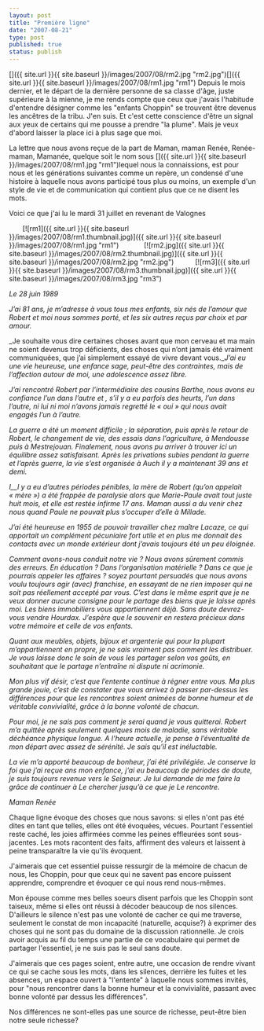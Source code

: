 ```yaml
---
layout: post
title: "Première ligne"
date: "2007-08-21"
type: post
published: true
status: publish
---
```


[]({{ site.url }}{{ site.baseurl }}/images/2007/08/rm2.jpg "rm2.jpg")[]({{ site.url }}{{ site.baseurl }}/images/2007/08/rm1.jpg "rm1") Depuis le mois dernier, et le départ de la dernière personne de sa classe d'âge, juste supérieure à la mienne, je me rends compte que ceux que j'avais l'habitude d'entendre désigner comme les "enfants Choppin" se trouvent être devenus les ancêtres de la tribu. J'en suis. Et c'est cette conscience d'être un signal aux yeux de certains qui me pousse a prendre "la plume". Mais je veux d'abord laisser la place ici à plus sage que moi.

La lettre que nous avons reçue de la part de Maman, maman Renée, Renée-maman, Mamanée, quelque soit le nom sous []({{ site.url }}{{ site.baseurl }}/images/2007/08/rm1.jpg "rm1")lequel nous la connaissions, est pour nous et les générations suivantes comme un repère, un condensé d'une histoire à laquelle nous avons participé tous plus ou moins, un exemple d'un style de vie et de communication qui contient plus que ce ne disent les mots.

Voici ce que j'ai lu le mardi 31 juillet en revenant de Valognes

       [![rm1]({{ site.url }}{{ site.baseurl }}/images/2007/08/rm1.thumbnail.jpg)]({{ site.url }}{{ site.baseurl }}/images/2007/08/rm1.jpg "rm1")             [![rm2.jpg]({{ site.url }}{{ site.baseurl }}/images/2007/08/rm2.thumbnail.jpg)]({{ site.url }}{{ site.baseurl }}/images/2007/08/rm2.jpg "rm2.jpg")           [![rm3]({{ site.url }}{{ site.baseurl }}/images/2007/08/rm3.thumbnail.jpg)]({{ site.url }}{{ site.baseurl }}/images/2007/08/rm3.jpg "rm3")               

_Le 28 juin 1989_ 

_J’ai 81 ans, je m’adresse à vous tous mes enfants, six nés de l’amour que Robert et moi nous sommes porté, et les six autres reçus par choix et par amour._

_Je souhaite vous dire certaines choses avant que mon cerveau et ma main ne soient devenus trop déficients, des choses qui n’ont jamais été vraiment communiquées, que j’ai simplement essayé de vivre devant vous.__J’ai eu une vie heureuse, une enfance sage, peut-être des contraintes, mais de l’affection autour de moi, une adolescence assez libre._

_J’ai rencontré Robert par l’intermédiaire des cousins Barthe, nous avons eu confiance l’un dans l’autre et , s’il y a eu parfois des heurts, l’un dans l’autre, ni lui ni moi n’avons jamais regretté le « oui » qui nous avait engagés l’un à l’autre._

_La guerre a été un moment difficile ; la séparation, puis après le retour de Robert, le changement de vie, des essais dans l’agriculture, à Mendousse puis à Mestrejouan. Finalement, nous avons pu arriver à trouver ici un équilibre assez satisfaisant. Après les privations subies pendant la guerre et l’après guerre, la vie s’est organisée à Auch il y a maintenant 39 ans et demi._

_I__l y a eu d’autres périodes pénibles, la mère de Robert (qu’on appelait « mère ») a été frappée de paralysie alors que Marie-Paule avait tout juste huit mois, et elle est restée infirme 17 ans. Maman aussi a du venir chez nous quand Paule ne pouvait plus s’occuper d’elle à Millade._

_J’ai été heureuse en 1955 de pouvoir travailler chez maître Lacaze, ce qui apportait un complément pécuniaire fort utile et en plus me donnait des contacts avec un monde extérieur dont j’avais toujours été un peu éloignée._

_Comment avons-nous conduit notre vie ? Nous avons sûrement commis des erreurs. En éducation ? Dans l’organisation matérielle ? Dans ce que je pourrais appeler les affaires ? soyez pourtant persuadés que nous avons voulu toujours agir (avec) franchise, en essayant de ne rien imposer qui ne soit pas réellement accepté par vous._ _C’est dans le même esprit que je ne veux donner aucune consigne pour le partage des biens que je laisse après moi. Les biens immobiliers vous appartiennent déjà. Sans doute devrez-vous vendre Hourdax. J’espère que le souvenir en restera précieux dans votre mémoire et celle de vos enfants._

_Quant aux meubles, objets, bijoux et argenterie qui pour la plupart m’appartiennent en propre, je ne sais vraiment pas comment les distribuer. Je vous laisse donc le soin de vous les partager selon vos goûts, en souhaitant que le partage n’entraîne ni dispute ni acrimonie._

_Mon plus vif désir, c’est que l’entente continue à régner entre vous. Ma plus grande jouie, c’est de constater que vous arrivez à passer par-dessus les différences pour que les rencontres soient animées de bonne humeur et de véritable convivialité, grâce à la bonne volonté de chacun._ 

_Pour moi, je ne sais pas comment je serai quand je vous quitterai. Robert m’a quittée après seulement quelques mois de maladie, sans véritable déchéance physique longue. A l’heure actuelle, je pense à l’éventualité de mon départ avec assez de sérénité. Je sais qu’il est inéluctable._

_La vie m’a apporté beaucoup de bonheur, j’ai été privilégiée. Je conserve la foi que j’ai reçue ans mon enfance, j‘ai eu beaucoup de périodes de doute, je suis toujours revenue vers le Seigneur. Je lui demande de me faire la grâce de continuer à Le chercher jusqu’à ce que je Le rencontre._

_Maman Renée_

Chaque ligne évoque des choses que nous savons: si elles n'ont pas été dites en tant que telles, elles ont été évoquées, vécues. Pourtant l'essentiel reste caché, les joies affirmées comme les peines effleurées sont sous-jacentes. Les mots racontent des faits, affirment des valeurs et laissent à peine transparaître la vie qu'ils évoquent.

J'aimerais que cet essentiel puisse ressurgir de la mémoire de chacun de nous, les Choppin, pour que ceux qui ne savent pas encore puissent apprendre, comprendre et évoquer ce qui nous rend nous-mêmes.

Mon épouse comme mes belles soeurs disent parfois que les Choppin sont taiseux, même si elles ont réussi à décoder beaucoup de nos silences. D'ailleurs le silence n'est pas une volonté de cacher ce qui me traverse, seulement le constat de mon incapacité (naturelle, acquise?) à exprimer des choses qui ne sont pas du domaine de la discussion rationnelle. Je crois avoir acquis au fil du temps une partie de ce vocabulaire qui permet de partager l'essentiel, je ne suis pas le seul sans doute.

J'aimerais que ces pages soient, entre autre, une occasion de rendre vivant ce qui se cache sous les mots, dans les silences, derrière les fuites et les absences, un espace ouvert à "l'entente" à laquelle nous sommes invités, pour "nous rencontrer dans la bonne humeur et la convivialité, passant avec bonne volonté par dessus les différences".

Nos différences ne sont-elles pas une source de richesse, peut-être bien notre seule richesse?
